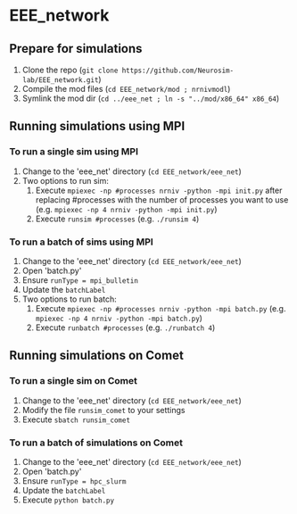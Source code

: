 # EEE_network

## Prepare for simulations

1. Clone the repo (`git clone https://github.com/Neurosim-lab/EEE_network.git`)
2. Compile the mod files (`cd EEE_network/mod ; nrnivmodl`)
3. Symlink the mod dir (`cd ../eee_net ; ln -s "../mod/x86_64" x86_64`)
	


## Running simulations using MPI

### To run a single sim using MPI 

1. Change to the 'eee_net' directory (`cd EEE_network/eee_net`)
2. Two options to run sim:
	1. Execute `mpiexec -np #processes nrniv -python -mpi init.py` after replacing #processes with the number of processes you want to use (e.g. `mpiexec -np 4 nrniv -python -mpi init.py`)
	2. Execute `runsim #processes` (e.g. `./runsim 4`)

### To run a batch of sims using MPI 

1. Change to the 'eee_net' directory (`cd EEE_network/eee_net`)
2. Open 'batch.py'
3. Ensure `runType = mpi_bulletin`
4. Update the `batchLabel`
5. Two options to run batch:
	1. Execute `mpiexec -np #processes nrniv -python -mpi batch.py` (e.g. `mpiexec -np 4 nrniv -python -mpi batch.py`)
	2. Execute `runbatch #processes` (e.g. `./runbatch 4`)



## Running simulations on Comet

### To run a single sim on Comet

1. Change to the 'eee_net' directory (`cd EEE_network/eee_net`)
2. Modify the file `runsim_comet` to your settings
3. Execute `sbatch runsim_comet`

### To run a batch of simulations on Comet

1. Change to the 'eee_net' directory (`cd EEE_network/eee_net`)
2. Open 'batch.py'
3. Ensure `runType = hpc_slurm`
4. Update the `batchLabel`
5. Execute `python batch.py`


